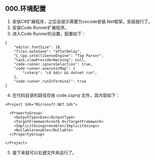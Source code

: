 ## **000.环境配置**

1. 安装C#扩展程序，之后会提示需要为vscode安装.Net框架，安装就行了。
2. 安装Code Runner扩展程序。
3. 进入Code Runner的设置，配置如下：
```
{
    "editor.fontSize": 18,
    "files.autoSave": "afterDelay",
    "C_Cpp.intelliSenseEngine": "Tag Parser",
    "task.slowProviderWarning": null,
    "code-runner.ignoreSelection": true,    
    "code-runner.executorMap": {
        "csharp": "cd $dir && dotnet run",
    },
    "code-runner.runInTerminal": true
}
```
4. 在代码目录的路径存放 code.csproj 文件，其内容如下：
```
<Project Sdk="Microsoft.NET.Sdk">

  <PropertyGroup>
    <OutputType>Exe</OutputType>
    <TargetFramework>net6.0</TargetFramework>
    <ImplicitUsings>enable</ImplicitUsings>
    <Nullable>enable</Nullable>
  </PropertyGroup>

</Project>

```
5. 接下来就可以右键文件来运行了。
